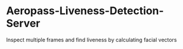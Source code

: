 # Aeropass-Liveness-Detection-Server
Inspect multiple frames and find liveness by calculating facial vectors 
